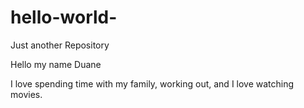 # hello-world-
Just another Repository 

Hello my name Duane

I love spending time with my family, working out, and I love watching movies. 
